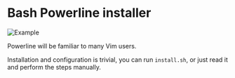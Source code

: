 # Bash Powerline installer

![Example](http://i.imgur.com/3FKaEIy.png)

Powerline will be familiar to many Vim users.

Installation and configuration is trivial, you can run `install.sh`, or just
read it and perform the steps manually.
